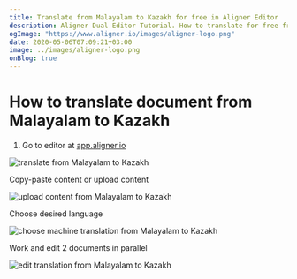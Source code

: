```yaml
---
title: Translate from Malayalam to Kazakh for free in Aligner Editor
description: Aligner Dual Editor Tutorial. How to translate for free from Malayalam to Kazakh. Aligner is multilingual document management platform. 
ogImage: "https://www.aligner.io/images/aligner-logo.png"
date: 2020-05-06T07:09:21+03:00
image: ../images/aligner-logo.png
onBlog: true
---
```


# How to translate document from Malayalam to Kazakh

1. Go to editor at [app.aligner.io](https://app.aligner.io "Aligner App web page")

![translate from Malayalam to Kazakh](../aligner-blank-editor.png "translate from Malayalam to Kazakh")

Copy-paste content or upload content

![upload content from Malayalam to Kazakh](../aligner-uploaded-document.png "upload content from Malayalam to Kazakh")

Choose desired language

![choose machine translation from Malayalam to Kazakh](../aligner-language-dropdown.png "choose machine translation from Malayalam to Kazakh")

Work and edit 2 documents in parallel

![edit translation from Malayalam to Kazakh](../aligner-double-sitded-editor.png "edit translation from Malayalam to Kazakh")

